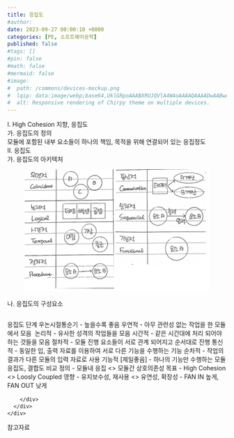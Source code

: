 ```yaml
---
title: 응집도
#author: 
date: 2023-09-27 00:00:10 +0800
categories: [PE, 소프트웨어공학]
published: false
#tags: []
#pin: false
#math: false
#mermaid: false
#image:
#  path: /commons/devices-mockup.png
#  lqip: data:image/webp;base64,UklGRpoAAABXRUJQVlA4WAoAAAAQAAAADwAABwAAQUxQSDIAAAARL0AmbZurmr57yyIiqE8oiG0bejIYEQTgqiDA9vqnsUSI6H+oAERp2HZ65qP/VIAWAFZQOCBCAAAA8AEAnQEqEAAIAAVAfCWkAALp8sF8rgRgAP7o9FDvMCkMde9PK7euH5M1m6VWoDXf2FkP3BqV0ZYbO6NA/VFIAAAA
#  alt: Responsive rendering of Chirpy theme on multiple devices.
---
```


<div class="post-wrap">
  <div class="para">
    <div class="para-title">
      I. High Cohesion 지향, 응집도
    </div>
    <div class="para-cntnt">
      <div class="para">
        <div class="para-title">
          가. 응집도의 정의
        </div>
        <div class="para-cntnt">
            모듈에 포함된 내부 요소들이 하나의 책임, 목적을 위해 연결되어 있는 응집정도
        </div>
      </div>
    </div>
  </div>
  
  <div class="para">
    <div class="para-title">
      II. 응집도
    </div>
    <div class="para-cntnt">
      <div class="para">
        <div class="para-title">
          가. 응집도의 아키텍처
        </div>
        <div class="para-cntnt">
          <figure class="post-figure">
            <img src="/assets/img/posts/응집도.png" alt="응집도">
<!--            <figcaption>Source: Unveiling the Metaverse: Exploring Emerging Trends, Multifaceted Perspectives, and Future Challenges</figcaption>-->
          </figure>
        </div>
      </div>
      <div class="para">
        <div class="para-title">
          나. 응집도의 구성요소
        </div>
        <div class="para-cntnt">
          <table class="post-table">
          </table>
          응집도 단계 우논시절통순기 - 높을수록 좋음
  우연적 - 아무 관련성 없는 작업을 한 모듈에서 모음&nbsp;
  논리적 - 유사한 성격의 작업들을 모음
  시간적 - 같은 시간대에 처리 되어야하는 것들을 모음
  절차적 - 모듈 진행 요소들이 서로 관계 되어지고 순서대로 진행
  통신적 - 동일한 입, 출력 자료를 이용하여 서로 다른 기능을 수행하는 기능
  순차적 - 작업의 결과가 다른 모듈의 입력 자료로 사용
  기능적 [제일좋음] - 하나의 기능만 수행하는 모듈
응집도, 결합도 비교
  정의 - 모듈내 응집 &lt;&gt; 모듈간 상호의존성
  목표 - High Cohesion &lt;&gt; Loosly Coupled 
  영향 - 유지보수성, 재사용 &lt;&gt; 유연성, 확장성
- FAN IN 높게, FAN OUT 낮게

        </div>
      </div>
    </div>
  </div>

  <div class="refr-wrap">
    <div class="refr-title">
        참고자료
    </div>
    <ol class="refr-list">
    <!--    <li>(나현식, 최대선) <a target="_blank" href="https://scienceon.kisti.re.kr/commons/util/originalView.do?cn=JAKO202225948430499&oCn=JAKO202225948430499&dbt=JAKO&journal=NJOU00291864">메타버스 보안 위협 요소 및 대응 방안 검토</a></li>-->
    <!--    <li>(M. Uddin, S. Manickam, H. Ullah, M. Obaidat and A. Dandoush) <a target="_blank" href="https://ieeexplore.ieee.org/abstract/document/10138386">Unveiling the Metaverse: Exploring Emerging Trends, Multifaceted Perspectives, and Future Challenges</a></li>-->
    </ol>
  </div>
</div>
